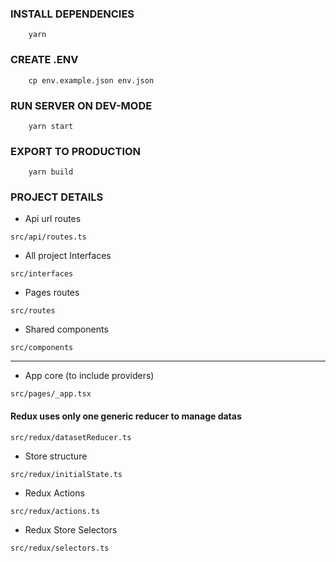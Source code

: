 ### INSTALL DEPENDENCIES

```
    yarn
```

### CREATE .ENV

```
    cp env.example.json env.json
```

### RUN SERVER ON DEV-MODE

```
    yarn start
```

### EXPORT TO PRODUCTION

```
    yarn build
```



### PROJECT DETAILS

- Api url routes
```
src/api/routes.ts
```
- All project Interfaces
```
src/interfaces
```
- Pages routes
```
src/routes
```
- Shared components
```
src/components
```
---
- App core (to include providers)
```
src/pages/_app.tsx
```
#### Redux uses only one generic reducer to manage datas
```
src/redux/datasetReducer.ts
````
- Store structure
```
src/redux/initialState.ts
```
- Redux Actions
```
src/redux/actions.ts
```
- Redux Store Selectors
```
src/redux/selectors.ts
```

